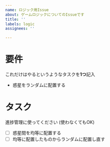 ```yaml
---
name: ロジック用Issue
about: ゲームロジックについてのIssueです
title: ''
labels: logic
assignees: ''

---
```


# 要件
これだけはやるというようなタスクを**1つ**記入
- 惑星をランダムに配置する

# タスク
進捗管理に使ってください
(使わなくてもOK)
- [ ]  惑星間を均等に配置する
- [ ] 均等に配置したものからランダムに配置し直す
